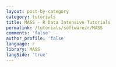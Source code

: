 ```yaml
---
layout: post-by-category
category: tutorials
title: MASS - R Data Intensive Tutorials
permalink: /tutorials/software/r/MASS
comments: 'false'
author_profile: 'false'
language: r
library: MASS
langSide: 'true'
---
```

